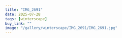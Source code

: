 ```yaml
---
title: "IMG_2691"
date: 2025-07-28
tags: [winterscape]
buy_link: ""
image: "/gallery/winterscape/IMG_2691/IMG_2691.jpg"
---
```

